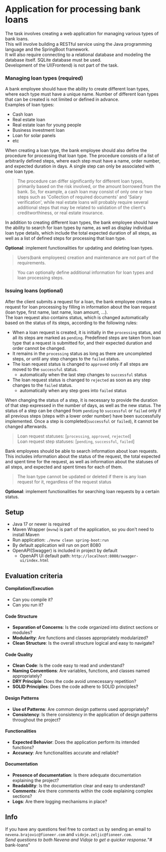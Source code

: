 
# Application for processing bank loans

The task involves creating a web application for managing various types of bank loans. <br/>
This will involve building a RESTful service using the Java programming language and the SpringBoot framework. <br/>
It will also require connecting to a relational database and modeling the database itself. SQLite database must be used. <br/>
Development of the UI(Frontend) is not part of the task.

### Managing loan types (required)

A bank employee should have the ability to create different loan types, where each type must have a unique name. Number of different loan types that can be created is not limited or defined in advance.    
Examples of loan types:
- Cash loan
- Real estate loan
- Real estate loan for young people
- Business investment loan
- Loan for solar panels
- etc

When creating a loan type, the bank employee should also define the procedure for processing that loan type.
The procedure consists of a list of arbitrarily defined steps, where each step must have a name, order number, and expected duration in days.
A single step can only be associated with one loan type.

> The procedure can differ significantly for different loan types, primarily based on the risk involved, or the amount borrowed from the bank. So, for example, a cash loan may consist of only one or two steps such as 'Collection of required documents' and 'Salary verification', while real estate loans will probably require several additional steps that may be related to validation of the client's creditworthiness, or real estate insurance.

In addition to creating different loan types, the bank employee should have the ability to search for loan types by name, as well as display individual loan type details, which include the total expected duration of all steps, as well as a list of defined steps for processing that loan type.

**Optional**: implement functionalities for updating and deleting loan types.
> Users(bank employees) creation and maintenance are not part of the requirements.

> You can optionally define additional information for loan types and loan processing steps.

### Issuing loans (optional)

After the client submits a request for a loan, the bank employee creates a request for loan processing by filling in information about the loan request (loan type, first name, last name, loan amount, ...).    
The loan request also contains status, which is changed automatically based on the status of its steps, according to the following rules:
- When a loan request is created, it is initially in the `processing` status, and all its steps are marked as `pending`. Predefined steps are taken from loan type that a request is submitted for, and their expected duration and order cannot be changed.
- It remains in the `processing` status as long as there are uncompleted steps, or until any step changes to the `failed` status.
- The loan request status is changed to `approved` only if all steps are moved to the `successful` status.
  - automatically when the last step changes to `successful` status
- The loan request status is changed to `rejected` as soon as any step changes to the `failed` status.
  - automatically when any step goes into `failed` status

When changing the status of a step, it is necessary to provide the duration of that step expressed in the number of days, as well as the new status.
The status of a step can be changed from `pending` to `successful` or `failed` only if all previous steps (steps with a lower order number) have been successfully implemented.
Once a step is completed(`successful` or `failed`), it cannot be changed afterwards.

> Loan request statuses: [`processing`, `approved`, `rejected`] <br/>
> Loan request step statuses: [`pending`, `successful`, `failed`]

Bank employees should be able to search information about loan requests. This includes information about the status of the request, the total expected and spent time for the request, as well as information about the statuses of all steps, and expected and spent times for each of them.

> The loan type cannot be updated or deleted if there is any loan request for it, regardless of the request status

**Optional**: implement functionalities for searching loan requests by a certain status.

## Setup
- Java 17 or newer is required
- Maven Wrapper (`mvnw`) is part of the application, so you don't need to install Maven
- Run application: `./mvnw clean spring-boot:run`
- By default application will run on port 8080
- OpenAPI(Swagger) is included in project by default
  - OpenAPI UI default path: `http://localhost:8080/swagger-ui/index.html`

## Evaluation criteria
#### Compilation/Execution
- Can you compile it?
- Can you run it?
#### Code Structure
- **Separation of Concerns**: Is the code organized into distinct sections or modules?
- **Modularity**: Are functions and classes appropriately modularized?
- **Clean Structure**: Is the overall structure logical and easy to navigate?
#### Code Quality
- **Clean Code**: Is the code easy to read and understand?
- **Naming Conventions**: Are variables, functions, and classes named appropriately?
- **DRY Principle**: Does the code avoid unnecessary repetition?
- **SOLID Principles**: Does the code adhere to SOLID principles?
#### Design Patterns
- **Use of Patterns**: Are common design patterns used appropriately?
- **Consistency**: Is there consistency in the application of design patterns throughout the project?
#### Functionalities
- **Expected Behavior**: Does the application perform its intended functions?
- **Accuracy**: Are functionalities accurate and reliable?
#### Documentation
- **Presence of documentation**: Is there adequate documentation explaining the project?
- **Readability**: Is the documentation clear and easy to understand?
- **Comments**: Are there comments within the code explaining complex sections?
- **Logs**: Are there logging mechanisms in place?

## Info
If you have any questions feel free to contact us by sending an email to `nevena.brajovic@fioneer.com` and `vidoje.zeljic@fioneer.com`. <br/>
_Send questions to both Nevena and Vidoje to get a quicker response._"# bank-loans" 
